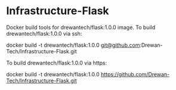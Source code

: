# Infrastructure-Flask
Docker build tools for drewantech/flask:1.0.0 image.
To build drewantech/flask:1.0.0 via ssh:

docker build -t drewantech/flask:1.0.0 git@github.com:Drewan-Tech/Infrastructure-Flask.git

To build drewantech/flask:1.0.0 via https:

docker build -t drewantech/flask:1.0.0 https://github.com/Drewan-Tech/Infrastructure-Flask.git
